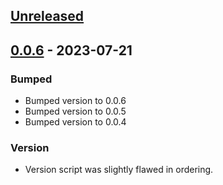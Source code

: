 <a name="unreleased"></a>
## [Unreleased]


<a name="0.0.6"></a>
## [0.0.6] - 2023-07-21
### Bumped
- Bumped version to 0.0.6
- Bumped version to 0.0.5
- Bumped version to 0.0.4

### Version
- Version script was slightly flawed in ordering.


[Unreleased]: https://path-gitlab.med.umich.edu/path-webteam/shield/compare/0.0.6...HEAD
[0.0.6]: https://path-gitlab.med.umich.edu/path-webteam/shield/compare/0.0.3...0.0.6
